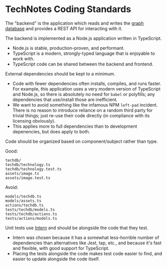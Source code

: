 # TechNotes Coding Standards

The "backend" is the application which reads and writes the [graph database](./002-graph-data.md) and provides a REST API for interacting with it.

The backend is implemented as a Node.js application written in TypeScript.

* Node.js is stable, production-proven, and performant.
* TypeScript is a modern, strongly-typed language that is enjoyable to work with.
* TypeScript code can be shared between the backend and frontend.

External dependencies should be kept to a minimum.

* Code with fewer dependencies often installs, compiles, and runs faster. For example, this application uses a very modern version of TypeScript and Node.js, so there is absolutely no need for `babel` or polyfills; any dependencies that use/install those are inefficient.
* We want to avoid something like the infamous NPM `left-pad` incident. There is no reason to introduce reliance on a random third party for trivial things; just re-use their code directly (in compliance with its licensing obviously).
* This applies more to full dependencies than to development depenencies, but does apply to both.

Code should be organized based on component/subject rather than type.

Good:

```text
techdb/
techdb/technology.ts
techdb/technology.test.ts
assets/image.ts
assets/image.test.ts
```

Avoid:

```text
models/techdb.ts
models/assets.ts
actions/techdb.ts
tests/techdb/models.ts
tests/techdb/actions.ts
tests/actions/models.ts
```
  
Unit tests use [Intern](https://theintern.io/) and should be alongside the code that they test.

* Intern was chosen because it has a somewhat less-horrible number of dependencies than alternatives like Jest, tap, etc., and because it's fast and flexible, with good support for TypeScript.
* Placing the tests alongside the code makes test code easier to find, and easier to update alongside the code itself.
